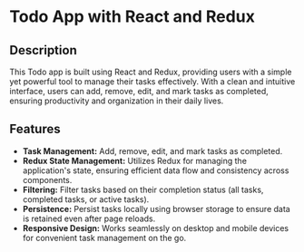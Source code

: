 # Todo App with React and Redux

## Description
This Todo app is built using React and Redux, providing users with a simple yet powerful tool to manage their tasks effectively. With a clean and intuitive interface, users can add, remove, edit, and mark tasks as completed, ensuring productivity and organization in their daily lives.

## Features
- **Task Management:** Add, remove, edit, and mark tasks as completed.
- **Redux State Management:** Utilizes Redux for managing the application's state, ensuring efficient data flow and consistency across components.
- **Filtering:** Filter tasks based on their completion status (all tasks, completed tasks, or active tasks).
- **Persistence:** Persist tasks locally using browser storage to ensure data is retained even after page reloads.
- **Responsive Design:** Works seamlessly on desktop and mobile devices for convenient task management on the go.



